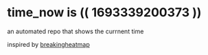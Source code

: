 # time_now is (( 1693339200373 ))

an automated repo that shows the currnent time

inspired by [breakingheatmap](https://github.com/breakingheatmap/breakingheatmap)